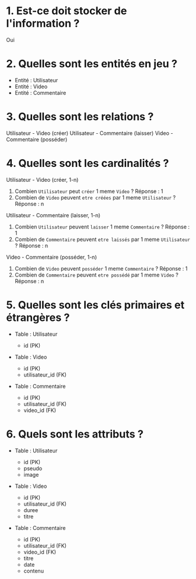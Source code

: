 # 1. Est-ce doit stocker de l'information ?

Oui

# 2. Quelles sont les entités en jeu ?

- Entité : Utilisateur
- Entité : Video
- Entité : Commentaire

# 3. Quelles sont les relations ?

Utilisateur - Video (créer)
Utilisateur - Commentaire (laisser)
Video - Commentaire (posséder)

# 4. Quelles sont les cardinalités ?

Utilisateur - Video (créer, 1-n)

1. Combien `Utilisateur` peut `créer` 1 meme `Video` ? Réponse : 1
2. Combien de `Video` peuvent `etre créées` par 1 meme `Utilisateur` ? Réponse :  n

Utilisateur - Commentaire (laisser, 1-n)

1. Combien `Utilisateur` peuvent `laisser` 1 meme `Commentaire` ? Réponse : 1
2. Combien de `Commentaire` peuvent `etre laissés` par 1 meme `Utilisateur` ? Réponse : n

Video - Commentaire (posséder, 1-n)

1. Combien de `Video` peuvent `posséder` 1 meme `Commentaire` ? Réponse : 1
2. Combien de `Commentaire` peuvent `etre possédé` par 1 meme `Video` ? Réponse : n

# 5. Quelles sont les clés primaires et étrangères ?

- Table : Utilisateur
    - id (PK)

- Table : Video
    - id (PK)
    - utilisateur_id (FK)

- Table : Commentaire
    - id (PK)
    - utilisateur_id (FK)
    - video_id (FK)

# 6. Quels sont les attributs ?

- Table : Utilisateur
    - id (PK)
    - pseudo
    - image

- Table : Video
    - id (PK)
    - utilisateur_id (FK)
    - duree
    - titre

- Table : Commentaire
    - id (PK)
    - utilisateur_id (FK)
    - video_id (FK)
    - titre
    - date
    - contenu

